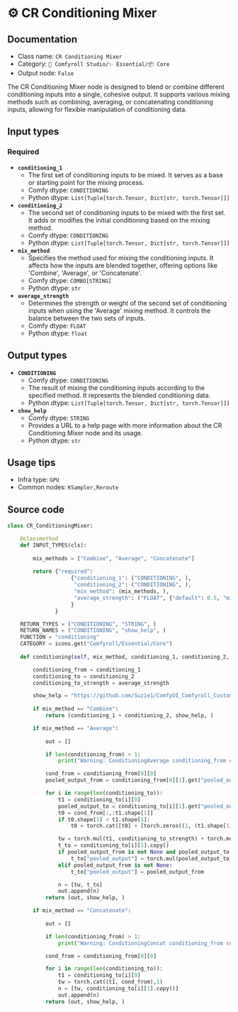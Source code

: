 # ⚙️ CR Conditioning Mixer
## Documentation
- Class name: `CR Conditioning Mixer`
- Category: `🧩 Comfyroll Studio/✨ Essential/📦 Core`
- Output node: `False`

The CR Conditioning Mixer node is designed to blend or combine different conditioning inputs into a single, cohesive output. It supports various mixing methods such as combining, averaging, or concatenating conditioning inputs, allowing for flexible manipulation of conditioning data.
## Input types
### Required
- **`conditioning_1`**
    - The first set of conditioning inputs to be mixed. It serves as a base or starting point for the mixing process.
    - Comfy dtype: `CONDITIONING`
    - Python dtype: `List[Tuple[torch.Tensor, Dict[str, torch.Tensor]]]`
- **`conditioning_2`**
    - The second set of conditioning inputs to be mixed with the first set. It adds or modifies the initial conditioning based on the mixing method.
    - Comfy dtype: `CONDITIONING`
    - Python dtype: `List[Tuple[torch.Tensor, Dict[str, torch.Tensor]]]`
- **`mix_method`**
    - Specifies the method used for mixing the conditioning inputs. It affects how the inputs are blended together, offering options like 'Combine', 'Average', or 'Concatenate'.
    - Comfy dtype: `COMBO[STRING]`
    - Python dtype: `str`
- **`average_strength`**
    - Determines the strength or weight of the second set of conditioning inputs when using the 'Average' mixing method. It controls the balance between the two sets of inputs.
    - Comfy dtype: `FLOAT`
    - Python dtype: `float`
## Output types
- **`CONDITIONING`**
    - Comfy dtype: `CONDITIONING`
    - The result of mixing the conditioning inputs according to the specified method. It represents the blended conditioning data.
    - Python dtype: `List[Tuple[torch.Tensor, Dict[str, torch.Tensor]]]`
- **`show_help`**
    - Comfy dtype: `STRING`
    - Provides a URL to a help page with more information about the CR Conditioning Mixer node and its usage.
    - Python dtype: `str`
## Usage tips
- Infra type: `GPU`
- Common nodes: `KSampler,Reroute`


## Source code
```python
class CR_ConditioningMixer:

    @classmethod
    def INPUT_TYPES(cls):
    
        mix_methods = ["Combine", "Average", "Concatenate"]
        
        return {"required":
                    {"conditioning_1": ("CONDITIONING", ),
                     "conditioning_2": ("CONDITIONING", ),      
                     "mix_method": (mix_methods, ),
                     "average_strength": ("FLOAT", {"default": 0.5, "min": 0.0, "max": 1.0, "step": 0.01}),
                    }
               }

    RETURN_TYPES = ("CONDITIONING", "STRING", )
    RETURN_NAMES = ("CONDITIONING", "show_help", )
    FUNCTION = "conditioning"
    CATEGORY = icons.get("Comfyroll/Essential/Core")
    
    def conditioning(self, mix_method, conditioning_1, conditioning_2, average_strength):

        conditioning_from = conditioning_1
        conditioning_to = conditioning_2
        conditioning_to_strength = average_strength

        show_help = "https://github.com/Suzie1/ComfyUI_Comfyroll_CustomNodes/wiki/Core-Nodes#cr-conditioning-mixer"
    
        if mix_method == "Combine":
            return (conditioning_1 + conditioning_2, show_help, )

        if mix_method == "Average":
        
            out = []

            if len(conditioning_from) > 1:
                print("Warning: ConditioningAverage conditioning_from contains more than 1 cond, only the first one will actually be applied to conditioning_to.")

            cond_from = conditioning_from[0][0]
            pooled_output_from = conditioning_from[0][1].get("pooled_output", None)

            for i in range(len(conditioning_to)):
                t1 = conditioning_to[i][0]
                pooled_output_to = conditioning_to[i][1].get("pooled_output", pooled_output_from)
                t0 = cond_from[:,:t1.shape[1]]
                if t0.shape[1] < t1.shape[1]:
                    t0 = torch.cat([t0] + [torch.zeros((1, (t1.shape[1] - t0.shape[1]), t1.shape[2]))], dim=1)

                tw = torch.mul(t1, conditioning_to_strength) + torch.mul(t0, (1.0 - conditioning_to_strength))
                t_to = conditioning_to[i][1].copy()
                if pooled_output_from is not None and pooled_output_to is not None:
                    t_to["pooled_output"] = torch.mul(pooled_output_to, conditioning_to_strength) + torch.mul(pooled_output_from, (1.0 - conditioning_to_strength))
                elif pooled_output_from is not None:
                    t_to["pooled_output"] = pooled_output_from

                n = [tw, t_to]
                out.append(n)
            return (out, show_help, )

        if mix_method == "Concatenate":
        
            out = []

            if len(conditioning_from) > 1:
                print("Warning: ConditioningConcat conditioning_from contains more than 1 cond, only the first one will actually be applied to conditioning_to.")

            cond_from = conditioning_from[0][0]

            for i in range(len(conditioning_to)):
                t1 = conditioning_to[i][0]
                tw = torch.cat((t1, cond_from),1)
                n = [tw, conditioning_to[i][1].copy()]
                out.append(n)
            return (out, show_help, )

```
